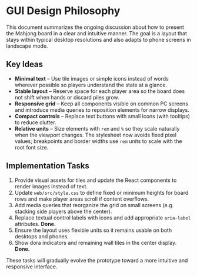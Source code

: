 # GUI Design Philosophy

This document summarizes the ongoing discussion about how to present the Mahjong board in a clear and intuitive manner. The goal is a layout that stays within typical desktop resolutions and also adapts to phone screens in landscape mode.

## Key Ideas

- **Minimal text** – Use tile images or simple icons instead of words wherever possible so players understand the state at a glance.
- **Stable layout** – Reserve space for each player area so the board does not shift when hands or discard piles grow.
- **Responsive grid** – Keep all components visible on common PC screens and introduce media queries to reposition elements for narrow displays.
- **Compact controls** – Replace text buttons with small icons (with tooltips) to reduce clutter.
- **Relative units** – Size elements with `rem` and `%` so they scale naturally when the viewport changes.
  The stylesheet now avoids fixed pixel values; breakpoints and border widths use `rem` units to scale with the root font size.

## Implementation Tasks

1. Provide visual assets for tiles and update the React components to render images instead of text.
2. Update `web/src/style.css` to define fixed or minimum heights for board rows and make player areas scroll if content overflows.
3. Add media queries that reorganize the grid on small screens (e.g. stacking side players above the center).
4. Replace textual control labels with icons and add appropriate `aria-label` attributes. **Done.**
5. Ensure the layout uses flexible units so it remains usable on both desktops and phones.
6. Show dora indicators and remaining wall tiles in the center display. **Done.**

These tasks will gradually evolve the prototype toward a more intuitive and responsive interface.
